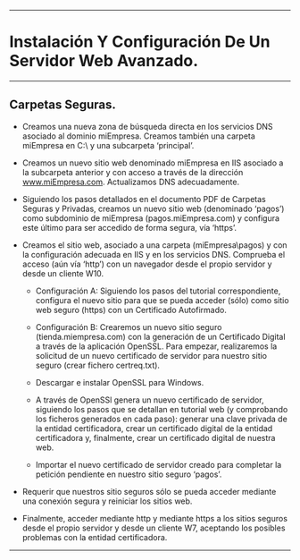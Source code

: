 ___

# **Instalación Y Configuración De Un Servidor Web Avanzado.**

---

## **Carpetas Seguras.**

* Creamos una nueva zona de búsqueda directa en los servicios DNS asociado al dominio miEmpresa. Creamos también una carpeta miEmpresa en C:\ y una subcarpeta ‘principal’.

* Creamos  un  nuevo  sitio  web  denominado  miEmpresa   en  IIS  asociado  a  la  subcarpeta  anterior  y  con  acceso a través de la dirección www.miEmpresa.com. Actualizamos DNS adecuadamente.

* Siguiendo los  pasos  detallados  en  el  documento  PDF  de  Carpetas  Seguras  y  Privadas,  creamos  un  nuevo  sitio web (denominado ‘pagos’) como subdominio de miEmpresa (pagos.miEmpresa.com) y configura este último para ser accedido de forma segura, vía ‘https’.

* Creamos el sitio web, asociado a una carpeta (miEmpresa\pagos) y con la configuración adecuada en IIS y en los servicios DNS. Comprueba el acceso (aún vía ‘http’) con un navegador desde el propio servidor y desde un cliente W10.

  * Configuración  A:  Siguiendo  los  pasos  del  tutorial correspondiente,  configura  el  nuevo  sitio  para  que se pueda acceder (sólo) como sitio web seguro (https) con un Certificado Autofirmado.

  * Configuración B:  Crearemos un nuevo sitio seguro (tienda.miempresa.com) con la generación de un  Certificado  Digital a  través  de  la  aplicación  OpenSSL.  Para  empezar,  realizaremos  la  solicitud  de un nuevo certificado de servidor para nuestro sitio seguro (crear fichero certreq.txt).

  * Descargar e instalar OpenSSL para Windows.

  * A través de OpenSSl genera un nuevo certificado de servidor, siguiendo los pasos que se detallan en tutorial web (y comprobando los ficheros generados en cada paso): generar una clave privada de  la  entidad  certificadora,  crear  un  certificado  digital  de  la  entidad  certificadora  y,  finalmente,  crear un certificado digital de nuestra web.

  * Importar  el  nuevo  certificado  de  servidor  creado  para  completar  la  petición  pendiente  en  nuestro sitio seguro ‘pagos’.

* Requerir  que  nuestros  sitio  seguros  sólo  se  pueda  acceder  mediante  una  conexión  segura  y  reiniciar los sitios web.

* Finalmente, acceder mediante http y mediante https a los sitios seguros desde el propio servidor y desde un cliente W7, aceptando los posibles problemas con la entidad certificadora.

---
